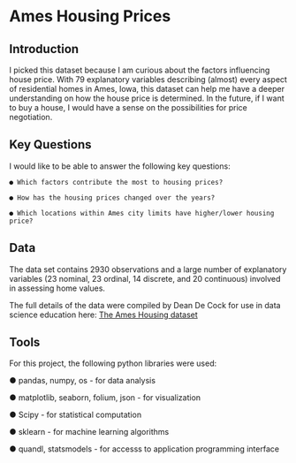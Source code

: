 # Ames Housing Prices

## Introduction

I picked this dataset because I am curious about the factors influencing house price. With 79 explanatory variables describing (almost) every aspect of residential homes in Ames, Iowa, this dataset can help me have a deeper understanding on how the house price is determined. In the future, if I want to buy a house, I would have a sense on the possibilities for price negotiation.

## Key Questions

I would like to be able to answer the following key questions:

```
● Which factors contribute the most to housing prices?

● How has the housing prices changed over the years?

● Which locations within Ames city limits have higher/lower housing price? 

 ```
 
## Data

The data set contains 2930 observations and a large number of explanatory variables (23 nominal, 23 ordinal, 14 discrete, and 20 continuous) involved in assessing home values.

The full details of the data were compiled by Dean De Cock for use in data science education here: [The Ames Housing dataset]([https://www.kaggle.com/c/house-prices-advanced-regression-techniques])

## Tools

For this project, the following python libraries were used:

● pandas, numpy, os - for data analysis

● matplotlib, seaborn, folium, json - for visualization

● Scipy - for statistical computation

● sklearn - for machine learning algorithms

● quandl, statsmodels - for accesss to application programming interface


